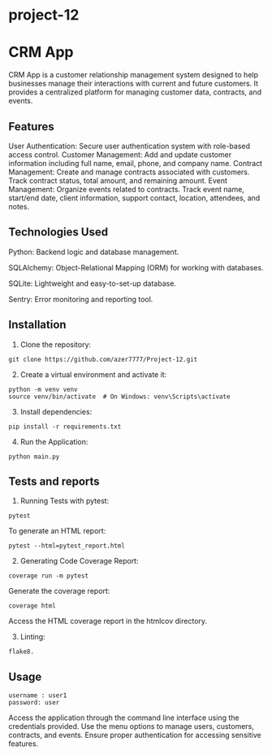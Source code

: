 # project-12

# CRM App

CRM App is a customer relationship management system designed to help businesses manage their interactions with current and future customers. It provides a centralized platform for managing customer data, contracts, and events.

## Features

User Authentication: Secure user authentication system with role-based access control.
Customer Management: Add and update customer information including full name, email, phone, and company name.
Contract Management: Create and manage contracts associated with customers. Track contract status, total amount, and remaining amount.
Event Management: Organize events related to contracts. Track event name, start/end date, client information, support contact, location, attendees, and notes.

## Technologies Used

Python: Backend logic and database management.

SQLAlchemy: Object-Relational Mapping (ORM) for working with databases.

SQLite: Lightweight and easy-to-set-up database.

Sentry: Error monitoring and reporting tool.

## Installation

1. Clone the repository:
````
git clone https://github.com/azer7777/Project-12.git
````
2. Create a virtual environment and activate it:
````
python -m venv venv 
source venv/bin/activate  # On Windows: venv\Scripts\activate
````
3. Install dependencies:
````
pip install -r requirements.txt
````
4. Run the Application:
````
python main.py
````
## Tests and reports

1. Running Tests with pytest:
````
pytest
````
To generate an HTML report:
````
pytest --html=pytest_report.html
````
2. Generating Code Coverage Report:
````
coverage run -m pytest
````
Generate the coverage report:
````
coverage html
````
Access the HTML coverage report in the htmlcov directory.

3. Linting:
````
flake8.
````

## Usage
````
username : user1
password: user
````
Access the application through the command line interface using the credentials provided.
Use the menu options to manage users, customers, contracts, and events.
Ensure proper authentication for accessing sensitive features.
